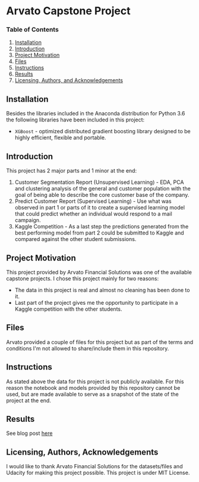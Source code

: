 # Arvato Capstone Project 
### Table of Contents

1. [Installation](#installation)
2. [Introduction](#introduction)
3. [Project Motivation](#motivation)
4. [Files](#files)
5. [Instructions](#instructions)
6. [Results](#results)
7. [Licensing, Authors, and Acknowledgements](#licensing)

## Installation <a name="installation"></a>
Besides the libraries included in the Anaconda distribution for Python 3.6 the following libraries have been included in this project:
* `XGBoost` - optimized distributed gradient boosting library designed to be highly efficient, flexible and portable.
## Introduction <a name="introduction"></a>
This project has 2 major parts and 1 minor at the end:
1. Customer Segmentation Report (Unsupervised Learning) - EDA, PCA and clustering analysis of the general and customer population with the goal of being able to describe the core customer base of the company.
2. Predict Customer Report (Supervised Learning) - Use what was observed in part 1 or parts of it to create a supervised learning model that could predict whether an individual would respond to a mail campaign.
3. Kaggle Competition - As a last step the predictions generated from the best performing model from part 2 could be submitted to Kaggle and compared against the other student submissions.

## Project Motivation <a name="motivation"></a>
This project provided by Arvato Financial Solutions was one of the available capstone projects. I chose this project mainly for two reasons:
* The data in this project is real and almost no cleaning has been done to it.
* Last part of the project gives me the opportunity to participate in a Kaggle competition with the other students.

## Files <a name="files"></a>
Arvato provided a couple of files for this project but as part of the terms and conditions I'm not allowed to share/include them in this repository.

## Instructions <a name="instructions"></a>
As stated above the data for this project is not publicly available. For this reason the notebook and models provided by this repository cannot be used, but are made available to serve as a snapshot of the state of the project at the end.

## Results <a name="results"></a>
See blog post [here](https://medium.com/@himanshumangal09/exploring-customer-segments-and-predicting-customer-response-1e3dcd816e5f) 

## Licensing, Authors, Acknowledgements<a name="licensing"></a>
I would like to thank Arvato Financial Solutions for the datasets/files and Udacity for making this project possible.
This project is under MIT License.
